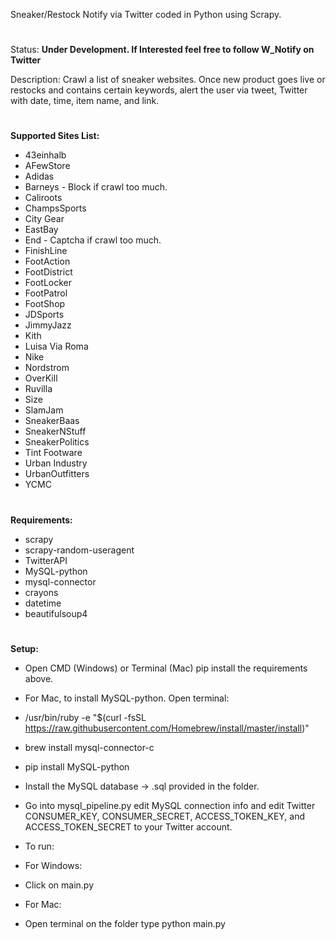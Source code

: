 Sneaker/Restock Notify via Twitter coded in Python using Scrapy.
#
Status: **Under Development. If Interested feel free to follow W_Notify on Twitter**

Description: Crawl a list of sneaker websites. Once new product goes live or restocks and contains certain keywords, alert the user via tweet, Twitter with date, time, item name, and link.

#
**Supported Sites List:**
 - 43einhalb
 - AFewStore
 - Adidas
 - Barneys - Block if crawl too much.
 - Caliroots
 - ChampsSports
 - City Gear
 - EastBay
 - End - Captcha if crawl too much.
 - FinishLine
 - FootAction
 - FootDistrict
 - FootLocker
 - FootPatrol
 - FootShop
 - JDSports
 - JimmyJazz
 - Kith
 - Luisa Via Roma
 - Nike
 - Nordstrom
 - OverKill
 - Ruvilla
 - Size
 - SlamJam
 - SneakerBaas
 - SneakerNStuff
 - SneakerPolitics
 - Tint Footware
 - Urban Industry
 - UrbanOutfitters
 - YCMC
 
#
**Requirements:**
- scrapy
- scrapy-random-useragent
- TwitterAPI
- MySQL-python
- mysql-connector
- crayons
- datetime
- beautifulsoup4

#
**Setup:**
- Open CMD (Windows) or Terminal (Mac) pip install the requirements above.

- For Mac, to install MySQL-python. Open terminal:
 - /usr/bin/ruby -e "$(curl -fsSL https://raw.githubusercontent.com/Homebrew/install/master/install)"
 - brew install mysql-connector-c
 - pip install MySQL-python

- Install the MySQL database -> .sql provided in the folder.
- Go into mysql_pipeline.py edit MySQL connection info and edit Twitter CONSUMER_KEY, CONSUMER_SECRET, ACCESS_TOKEN_KEY, and ACCESS_TOKEN_SECRET to your Twitter account.
- To run:
- For Windows:
 - Click on main.py
- For Mac:
 - Open terminal on the folder type python main.py
